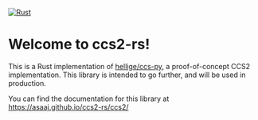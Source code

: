 [![Rust](https://github.com/Asaaj/ccs2-rs/actions/workflows/rust.yml/badge.svg)](https://github.com/Asaaj/ccs2-rs/actions/workflows/rust.yml)

# Welcome to ccs2-rs!

This is a Rust implementation of [hellige/ccs-py](https://github.com/hellige/ccs-py), a proof-of-concept CCS2 implementation. This library is intended to go further, and will be used in production.

You can find the documentation for this library at <https://asaaj.github.io/ccs2-rs/ccs2/>
